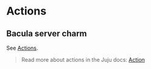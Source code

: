 # Actions

## Bacula server charm

See [Actions](https://charmhub.io/bacula-server/actions).

> Read more about actions in the Juju docs: [Action](https://documentation.ubuntu.com/juju/latest/user/reference/action/)
